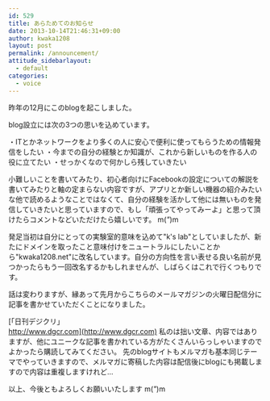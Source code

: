 ```yaml
---
id: 529
title: あらためてのお知らせ
date: 2013-10-14T21:46:31+09:00
author: kwaka1208
layout: post
permalink: /announcement/
attitude_sidebarlayout:
  - default
categories:
  - voice
---
```

昨年の12月にこのblogを起こしました。

blog設立には次の3つの思いを込めています。

・ITとかネットワークをより多くの人に安心で便利に使ってもらうための情報発信をしたい
・今までの自分の経験とか知識が、これから新しいものを作る人の役に立てたい
・せっかくなので何かしら残していきたい

小難しいことを書いてみたり、初心者向けにFacebookの設定についての解説を書いてみたりと軸の定まらない内容ですが、アプリとか新しい機器の紹介みたいな他で読めるようなことではなくて、自分の経験を活かして他には無いものを発信していきたいと思っていますので、もし「頑張ってやってみーよ」と思って頂けたらコメントなどいただけたら嬉しいです。 m(_"_)m

発足当初は自分にとっての実験室的意味を込めて"k's lab"としていましたが、新たにドメインを取ったこと意味付けをニュートラルにしたいことから"kwaka1208.net"に改名しています。自分の方向性を言い表せる良い名前が見つかったらもう一回改名するかもしれませんが、しばらくはこれで行くつもりです。

話は変わりますが、縁あって先月からこちらのメールマガジンの火曜日配信分に記事を書かせていただくことになりました。

[「日刊デジクリ」<br />http://www.dgcr.com](http://www.dgcr.com)
私のは拙い文章、内容ではありますが、他にユニークな記事を書かれている方がたくさんいらっしゃいますのでよかったら購読してみてください。
先のblogサイトもメルマガも基本同じテーマでやっていきますので、メルマガに寄稿した内容は配信後にblogにも掲載しますので内容は重複しますけれど...

以上、今後ともよろしくお願いいたします m(_"_)m